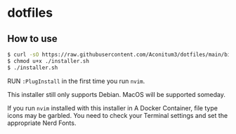 # dotfiles

## How to use
```bash
$ curl -sO https://raw.githubusercontent.com/Aconitum3/dotfiles/main/bin/installer.sh
$ chmod u+x ./installer.sh
$ ./installer.sh
```

RUN `:PlugInstall` in the first time you run `nvim`.

This installer still only supports Debian. MacOS will be supported someday.

If you run `nvim` installed with this installer in A Docker Container, file type icons may be garbled. You need to check your Terminal settings and set the appropriate Nerd Fonts.
